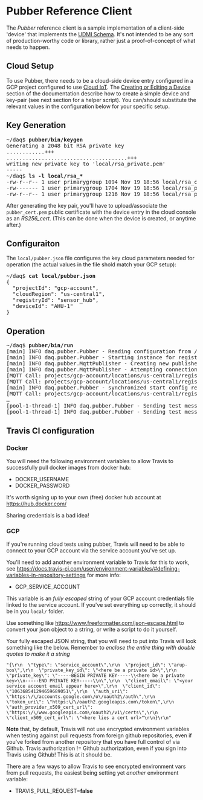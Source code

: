 # Pubber Reference Client

The _Pubber_ reference client is a sample implementation of a client-side 'device' that implements
the [UDMI Schema](../schemas/udmi/README.md). It's not intended to be any sort of production-worthy
code or library, rather just a proof-of-concept of what needs to happen.

## Cloud Setup

To use Pubber, there needs to be a cloud-side device entry configured in a GCP project configured to
use [Cloud IoT](https://cloud.google.com/iot/docs/). The
[Creating or Editing a Device](https://cloud.google.com/iot/docs/how-tos/devices#creating_or_editing_a_device)
section of the documentation describe how to create a simple device and key-pair (see next section for
a helper script). You can/should substitute the relevant values in the configuration below for your specific setup.

## Key Generation

<pre>
~/daq$ <b>pubber/bin/keygen</b>
Generating a 2048 bit RSA private key
............+++
......................................+++
writing new private key to 'local/rsa_private.pem'
-----
~/daq$ <b>ls -l local/rsa_*</b>
-rw-r--r-- 1 user primarygroup 1094 Nov 19 18:56 local/rsa_cert.pem
-rw------- 1 user primarygroup 1704 Nov 19 18:56 local/rsa_private.pem
-rw-r--r-- 1 user primarygroup 1216 Nov 19 18:56 local/rsa_private.pkcs8
</pre>

After generating the key pair, you'll have to upload/associate the `pubber_cert.pem` public certificate
with the device entry in the cloud console as an _RS256_cert_. (This can be done when the device is
created, or anytime after.)

## Configuraiton

The `local/pubber.json` file configures the key cloud parameters needed for operation
(the actual values in the file shold match your GCP setup):
<pre>
~/daq$ <b>cat local/pubber.json</b>
{
  "projectId": "gcp-account",
  "cloudRegion": "us-central1",
  "registryId": "sensor_hub",
  "deviceId": "AHU-1"
}
</pre>

## Operation

<pre>
~/daq$ <b>pubber/bin/run</b>
[main] INFO daq.pubber.Pubber - Reading configuration from /home/user/daq/local/pubber.json
[main] INFO daq.pubber.Pubber - Starting instance for registry sensor_hub
[main] INFO daq.pubber.MqttPublisher - Creating new publisher-client for GAT-001
[main] INFO daq.pubber.MqttPublisher - Attempting connection to sensor_hub:GAT-001
[MQTT Call: projects/gcp-account/locations/us-central1/registries/sensor_hub/devices/GAT-001] INFO daq.pubber.Pubber - Received new config daq.udmi.Message$Config@209307c7
[MQTT Call: projects/gcp-account/locations/us-central1/registries/sensor_hub/devices/GAT-001] INFO daq.pubber.Pubber - Starting executor with send message delay 2000
[main] INFO daq.pubber.Pubber - synchronized start config result true
[MQTT Call: projects/gcp-account/locations/us-central1/registries/sensor_hub/devices/GAT-001] INFO daq.pubber.Pubber - Sending state message for device GAT-001
&hellip;
[pool-1-thread-1] INFO daq.pubber.Pubber - Sending test message for sensor_hub/GAT-001
[pool-1-thread-1] INFO daq.pubber.Pubber - Sending test message for sensor_hub/GAT-001
</pre>

## Travis CI configuration

### Docker

You will need the following environment variables to allow Travis to successfully pull docker images from docker hub:  

- DOCKER_USERNAME   
- DOCKER_PASSWORD  

It's worth signing up to your own (free) docker hub account at https://hub.docker.com/  

Sharing credentials is a bad idea!

### GCP

If you're running cloud tests using pubber, Travis will need to be able to connect to your GCP account via the service account you've set up.  

You'll need to add another environment variable to Travis for this to work, see https://docs.travis-ci.com/user/environment-variables/#defining-variables-in-repository-settings for more info:  

- GCP_SERVICE_ACCOUNT

This variable is an _fully escaped_ string of your GCP account credentials file linked to the service account. If you've set everything up correctly, it should be in you `local/` folder.

Use something like https://www.freeformatter.com/json-escape.html to convert your json object to a string, or write a script to do it yourself.

Your fully escaped JSON string, that you will need to put into Travis will look something like the below. Remember to *enclose the entire thing with double quotes to make it a string*

```
"{\r\n  \"type\": \"service_account\",\r\n  \"project_id\": \"arup-bos\",\r\n  \"private_key_id\": \"<here be a private id>\",\r\n  \"private_key\": \"-----BEGIN PRIVATE KEY-----\\<here be a private key>\\n-----END PRIVATE KEY-----\\n\",\r\n  \"client_email\": \"<your service account email appear here>\",\r\n  \"client_id\": \"106368541294659689051\",\r\n  \"auth_uri\": \"https:\/\/accounts.google.com\/o\/oauth2\/auth\",\r\n  \"token_uri\": \"https:\/\/oauth2.googleapis.com\/token\",\r\n  \"auth_provider_x509_cert_url\": \"https:\/\/www.googleapis.com\/oauth2\/v1\/certs\",\r\n  \"client_x509_cert_url\": \"<here lies a cert url>"\r\n}\r\n"
```

**Note** that, by default, Travis will not use encrypted environment variables when testing against pull requests from foreign github repositories, even if you've forked from another repository that you have full control of via Github. Travis authorization != Github authorization, even if you sign into Travis using Github! This is at it should be.

There are a few ways to allow Travis to see encrypted environment vars from pull requests, the easiest being setting yet _another_ environment variable:

- TRAVIS_PULL_REQUEST=**false**

